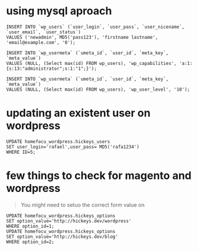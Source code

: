 # using mysql aproach

```
INSERT INTO `wp_users` (`user_login`, `user_pass`, `user_nicename`, `user_email`, `user_status`)
VALUES ('newadmin', MD5('pass123'), 'firstname lastname', 'email@example.com', '0');

INSERT INTO `wp_usermeta` (`umeta_id`, `user_id`, `meta_key`, `meta_value`) 
VALUES (NULL, (Select max(id) FROM wp_users), 'wp_capabilities', 'a:1:{s:13:"administrator";s:1:"1";}');

INSERT INTO `wp_usermeta` (`umeta_id`, `user_id`, `meta_key`, `meta_value`) 
VALUES (NULL, (Select max(id) FROM wp_users), 'wp_user_level', '10');

```


# updating an existent user on wordpress
```
UPDATE homefocu_wordpress.hickeys_users
SET user_login='rafael',user_pass= MD5('rafa1234')
WHERE ID=5;

```

# few things to check for magento and wordpress

> You might need to setuo the correct form value on
```
UPDATE homefocu_wordpress.hickeys_options
SET option_value='http://hickeys.dev/wordpress'
WHERE option_id=1;
UPDATE homefocu_wordpress.hickeys_options
SET option_value='http://hickeys.dev/blog'
WHERE option_id=2;
```
